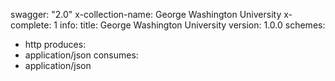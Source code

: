 swagger: "2.0"
x-collection-name: George Washington University
x-complete: 1
info:
  title: George Washington University
  version: 1.0.0
schemes:
- http
produces:
- application/json
consumes:
- application/json